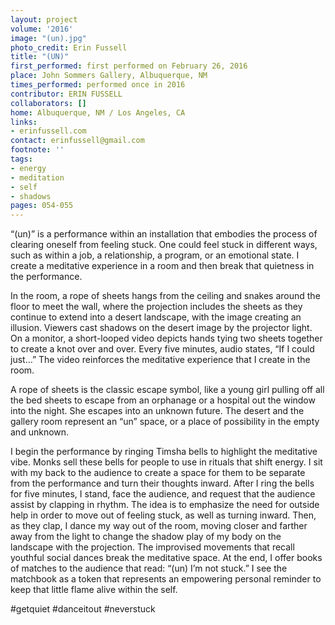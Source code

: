 ```yaml
---
layout: project
volume: '2016'
image: "(un).jpg"
photo_credit: Erin Fussell
title: "(UN)"
first_performed: first performed on February 26, 2016
place: John Sommers Gallery, Albuquerque, NM
times_performed: performed once in 2016
contributor: ERIN FUSSELL
collaborators: []
home: Albuquerque, NM / Los Angeles, CA
links:
- erinfussell.com
contact: erinfussell@gmail.com
footnote: ''
tags:
- energy
- meditation
- self
- shadows
pages: 054-055
---
```


“(un)” is a performance within an installation that embodies the process of clearing oneself from feeling stuck. One could feel stuck in different ways, such as within a job, a relationship, a program, or an emotional state. I create a meditative experience in a room and then break that quietness in the performance.

In the room, a rope of sheets hangs from the ceiling and snakes around the floor to meet the wall, where the projection includes the sheets as they continue to extend into a desert landscape, with the image creating an illusion. Viewers cast shadows on the desert image by the projector light. On a monitor, a short-looped video depicts hands tying two sheets together to create a knot over and over. Every five minutes, audio states, “If I could just…” The video reinforces the meditative experience that I create in the room.

A rope of sheets is the classic escape symbol, like a young girl pulling off all the bed sheets to escape from an orphanage or a hospital out the window into the night. She escapes into an unknown future. The desert and the gallery room represent an “un” space, or a place of possibility in the empty and unknown.

I begin the performance by ringing Timsha bells to highlight the meditative vibe. Monks sell these bells for people to use in rituals that shift energy. I sit with my back to the audience to create a space for them to be separate from the performance and turn their thoughts inward. After I ring the bells for five minutes, I stand, face the audience, and request that the audience assist by clapping in rhythm. The idea is to emphasize the need for outside help in order to move out of feeling stuck, as well as turning inward. Then, as they clap, I dance my way out of the room, moving closer and farther away from the light to change the shadow play of my body on the landscape with the projection. The improvised movements that recall youthful social dances break the meditative space. At the end, I offer books of matches to the audience that read: “(un) I’m not stuck.” I see the matchbook as a token that represents an empowering personal reminder to keep that little flame alive within the self.

#getquiet #danceitout #neverstuck
